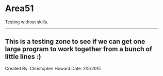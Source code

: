 # Area51
Testing without skills.

---------------------------------------------------------------------
This is a testing zone to see if we can get one large program to work 
together from a bunch of little lines :)
---------------------------------------------------------------------


Created By: Christopher Howard
Date: 2/5/2015
